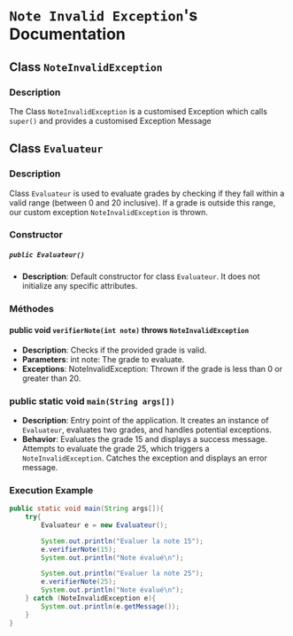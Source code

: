 # `Note Invalid Exception`'s Documentation

## Class `NoteInvalidException`

### Description
The Class `NoteInvalidException` is a customised Exception which calls `super()` and provides a customised Exception Message 

## Class `Evaluateur`

### Description
Class `Evaluateur` is used to evaluate grades by checking if they fall within a valid range (between 0 and 20 inclusive). If a grade is outside this range, our custom exception `NoteInvalidException` is thrown.
### Constructor 

##### `public Evaluateur()`
- **Description**: Default constructor for class `Evaluateur`. It does not initialize any specific attributes.

### Méthodes

#### public void `verifierNote(int note)` throws `NoteInvalidException`
- **Description**: Checks if the provided grade is valid.
- **Parameters**: int note: The grade to evaluate.
- **Exceptions**: NoteInvalidException: Thrown if the grade is less than 0 or greater than 20.

### public static void `main(String args[])`

- **Description**: Entry point of the application. It creates an instance of `Evaluateur`, evaluates two grades, and handles potential exceptions.
- **Behavior**:
        Evaluates the grade 15 and displays a success message.
        Attempts to evaluate the grade 25, which triggers a `NoteInvalidException`.
        Catches the exception and displays an error message.

### Execution Example

```java
public static void main(String args[]){
    try{
        Evaluateur e = new Evaluateur();

        System.out.println("Evaluer la note 15");
        e.verifierNote(15);
        System.out.println("Note évalué\n");

        System.out.println("Evaluer la note 25");
        e.verifierNote(25);
        System.out.println("Note évalué\n");
    } catch (NoteInvalidException e){
        System.out.println(e.getMessage());
    }
}